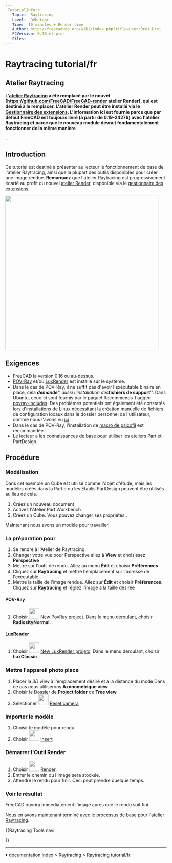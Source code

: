 ```yaml
---
 TutorialInfo:r
   Topic:  Raytracing
   Level:  Débutant
   Time:  10 minutes + Render time
   Author: http://freecadweb.org/wiki/index.php?title=User:Drei Drei
   FCVersion: 0.16 et plus
   Files: 
---
```


# Raytracing tutorial/fr





## Atelier Raytracing 


**L'[atelier Raytracing](Raytracing_Workbench/fr.md) a été remplacé par le nouvel [https://github.com/FreeCAD/FreeCAD-render atelier Render], qui est destiné à le remplacer. L'atelier Render peut être installé via le [Gestionnaire des extensions](Std_AddonMgr/fr.md). L'information ici est fournie parce que par défaut FreeCAD est toujours livré (à partir de 0.19-24276) avec l'atelier Raytracing et parce que le nouveau module devrait fondamentalement fonctionner de la même manière**

.



## Introduction

Ce tutoriel est destiné à présenter au lecteur le fonctionnement de base de l\'atelier Raytracing, ainsi que la plupart des outils disponibles pour créer une image rendue. **Remarquez** que l\'atelier Raytracing est progressivement écarté au profit du nouvel [atelier Render](https://github.com/FreeCAD/FreeCAD-render), disponible via le [gestionnaire des extensions](Std_AddonMgr/fr.md).

<img alt="" src=images/Raytracing_tutorial_result.png  style="width:480px;">

## Exigences

-   FreeCAD la version 0.16 ou au-dessus.
-   [POV-Ray](http://www.povray.org/) et/ou [LuxRender](https://luxcorerender.org/) est installé sur le système.
-   Dans le cas de POV-Ray, il ne suffit pas d\'avoir l\'exécutable binaire en place, cela ***demande**\'\' aussi l\'installation des***fichiers de support**\'\'. Dans Ubuntu, ceux-ci sont fournis par le paquet Recommends-flagged [povray-includes](https://packages.ubuntu.com/search?keywords=povray-includes). Des problèmes potentiels ont également été constatés lors d\'installations de Linux nécessitant la création manuelle de fichiers de configuration locaux dans le dossier personnel de l\'utilisateur, comme nous l\'avons vu [ici](https://forum.freecadweb.org/viewtopic.php?f=3&t=27548&start=10#p224576).
-   Dans le cas de POV-Ray, l\'installation de [macro de psicofil](https://github.com/psicofil/Macros_FreeCAD) est recommandée.
-   Le lecteur a les connaissances de base pour utiliser les ateliers Part et PartDesign.



## Procédure

### Modélisation

Dans cet exemple un Cube est utilisé comme l\'objet d\'étude, mais les modèles créés dans la Partie ou les Établis PartDesign peuvent être utilisés au lieu de cela.

1.  Créez un nouveau document
2.  Activez l\'Atelier Part Workbench
3.  Créez un Cube. Vous pouvez changer ses propriétés .

Maintenant nous avons un modèle pour travailler.

### La préparation pour 

1.  Se rendre à l\'Atelier de Raytracing.
2.  Changer votre vue pour Perspective allez à **View** et choisissez **Perspective**
3.  Mettre sur l\'outil de rendu. Allez au menu **Édit** et choisir **Préférences**
4.  Cliquez sur **Raytracing** et mettre l\'emplacement sur l\'adresse de l'exécutable.
5.  Mettre la taille de l\'image rendue. Allez sur **Édit** et choisir **Préférences**. Cliquez sur **Raytracing** et réglez l\'image à la taille désirée

#### POV-Ray 

1.  Choisir <img alt="" src=images/Raytrace_New.svg  style="width:32px;"> [New PovRay project](Raytracing_New/fr.md). Dans le menu déroulant, choisir **RadiosityNormal**.

#### LuxRender

1.  Choisir <img alt="" src=images/Raytrace_Lux.svg  style="width:32px;"> [New LuxRender projetc](Raytracing_Lux/fr.md). Dans le menu déroulant, choisir **LuxClassic**.

### Mettre l\'appareil photo place 

1.  Placer la *3D view* à l\'emplacement désiré et à la distance du mode Dans ce cas nous utiliserons **Axonométrique view**
2.  Choisir le Dossier de **Project folder** de **Tree view**
3.  Sélectioner <img alt="" src=images/Raytrace_ResetCamera.svg  style="width:32px;"> [Reset camera](Raytracing_ResetCamera/fr.md)

### Importer le modèle 

1.  Choisir le modèle pour rendu.
2.  Choisir <img alt="" src=images/Raytrace_NewPartSegment.svg  style="width:32px;"> [Insert](Raytracing_InsertPart/fr.md)

### Démarrer l\'Outil Render 

1.  Choisir <img alt="" src=images/Raytrace_Render.svg  style="width:32px;"> [Render](Raytracing_Render/fr.md).
2.  Entrer le chemin ou l\'image sera stockée.
3.  Attendre le rendu pour finir. Ceci peut prendre quelque temps.

### Voir le résultat 

FreeCAD ouvrira immédiatement l\'image après que le rendu soit fini.

Nous en avons maintenant terminé avec le processus de base pour l\'[atelier Raytracing](Raytracing_Workbench/fr.md).


{{Raytracing Tools navi

}}



---
⏵ [documentation index](../README.md) > [Raytracing](Category_Raytracing.md) > Raytracing tutorial/fr
